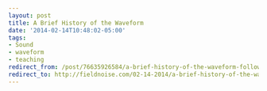 ```yaml
---
layout: post 
title: A Brief History of the Waveform 
date: '2014-02-14T10:48:02-05:00' 
tags: 
- Sound 
- waveform 
- teaching 
redirect_from: /post/76635926584/a-brief-history-of-the-waveform-follows-the/
redirect_to: http://fieldnoise.com/02-14-2014/a-brief-history-of-the-waveform-follows-the.html
---
```



